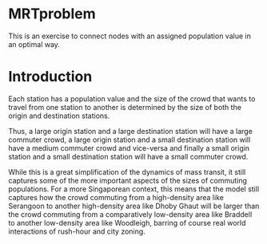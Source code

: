 # MRTproblem
This is an exercise to connect nodes with an assigned population value in an optimal way.

# Introduction
Each station has a population value and the size of the crowd that wants to travel from one station to another is determined by the size of both the origin and destination stations.

Thus, a large origin station and a large destination station will have a large commuter crowd, a large origin station and a small destination station will have a medium commuter crowd and vice-versa and finally a small origin station and a small destination station will have a small commuter crowd.

While this is a great simplification of the dynamics of mass transit, it still captures some of the more important aspects of the sizes of commuting populations. For a more Singaporean context, this means that the model still captures how the crowd commuting from a high-density area like Serangoon to another high-density area like Dhoby Ghaut will be larger than the crowd commuting from a comparatively low-density area like Braddell to another low-density area like Woodleigh, barring of course real world interactions of rush-hour and city zoning.
